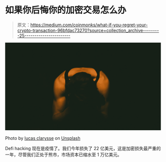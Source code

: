 # 如果你后悔你的加密交易怎么办

> 原文：<https://medium.com/coinmonks/what-if-you-regret-your-crypto-transaction-96bfdac73270?source=collection_archive---------25----------------------->

![](img/86794b9096c057122f7f59b05abfd7e9.png)

Photo by [lucas clarysse](https://unsplash.com/@lucky_photography?utm_source=medium&utm_medium=referral) on [Unsplash](https://unsplash.com?utm_source=medium&utm_medium=referral)

Defi hacking 现在是疫情了。我们今年损失了 22 亿美元，这是加密损失最严重的一年，尽管我们正处于熊市，市场资本已缩水至 1 万亿美元。